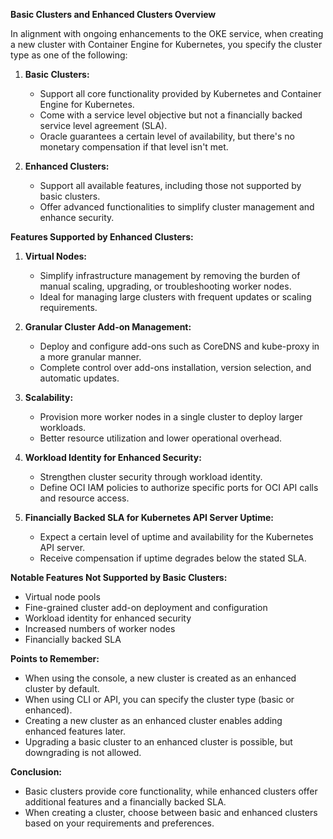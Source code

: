 **Basic Clusters and Enhanced Clusters Overview**

In alignment with ongoing enhancements to the OKE service, when creating a new cluster with Container Engine for Kubernetes, you specify the cluster type as one of the following:

1. **Basic Clusters:**
   - Support all core functionality provided by Kubernetes and Container Engine for Kubernetes.
   - Come with a service level objective but not a financially backed service level agreement (SLA).
   - Oracle guarantees a certain level of availability, but there's no monetary compensation if that level isn't met.

2. **Enhanced Clusters:**
   - Support all available features, including those not supported by basic clusters.
   - Offer advanced functionalities to simplify cluster management and enhance security.

**Features Supported by Enhanced Clusters:**

1. **Virtual Nodes:**
   - Simplify infrastructure management by removing the burden of manual scaling, upgrading, or troubleshooting worker nodes.
   - Ideal for managing large clusters with frequent updates or scaling requirements.

2. **Granular Cluster Add-on Management:**
   - Deploy and configure add-ons such as CoreDNS and kube-proxy in a more granular manner.
   - Complete control over add-ons installation, version selection, and automatic updates.

3. **Scalability:**
   - Provision more worker nodes in a single cluster to deploy larger workloads.
   - Better resource utilization and lower operational overhead.

4. **Workload Identity for Enhanced Security:**
   - Strengthen cluster security through workload identity.
   - Define OCI IAM policies to authorize specific ports for OCI API calls and resource access.

5. **Financially Backed SLA for Kubernetes API Server Uptime:**
   - Expect a certain level of uptime and availability for the Kubernetes API server.
   - Receive compensation if uptime degrades below the stated SLA.

**Notable Features Not Supported by Basic Clusters:**
- Virtual node pools
- Fine-grained cluster add-on deployment and configuration
- Workload identity for enhanced security
- Increased numbers of worker nodes
- Financially backed SLA

**Points to Remember:**
- When using the console, a new cluster is created as an enhanced cluster by default.
- When using CLI or API, you can specify the cluster type (basic or enhanced).
- Creating a new cluster as an enhanced cluster enables adding enhanced features later.
- Upgrading a basic cluster to an enhanced cluster is possible, but downgrading is not allowed.

**Conclusion:**
- Basic clusters provide core functionality, while enhanced clusters offer additional features and a financially backed SLA.
- When creating a cluster, choose between basic and enhanced clusters based on your requirements and preferences.
